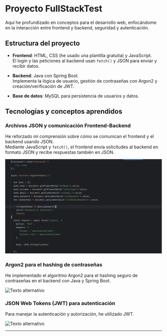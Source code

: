 # Proyecto FullStackTest

Aquí he profundizado en conceptos para el desarrollo web, enfocándome en la interacción entre frontend y backend, seguridad y autenticación.

## Estructura del proyecto

- **Frontend**: HTML, CSS (he usado una plantilla gratuita) y JavaScript.  
  El login y las peticiones al backend usan `fetch()` y JSON para enviar y recibir datos.

- **Backend**: Java con Spring Boot.  
  Implementa la lógica de usuario, gestión de contraseñas con Argon2 y creación/verificación de JWT.

- **Base de datos**: MySQL para persistencia de usuarios y datos.

## Tecnologías y conceptos aprendidos

### Archivos JSON y comunicación Frontend-Backend

He reforzado mi comprensión sobre cómo se comunican el frontend y el backend usando JSON.  
Mediante JavaScript y `fetch()`, el frontend envía solicitudes al backend en formato JSON y recibe respuestas también en JSON.

![](/fullStackTest/img/Json1.png)


### Argon2 para el hashing de contraseñas

He implementado el algoritmo Argon2 para el hashing seguro de contraseñas en el backend con Java y Spring Boot.

![Texto alternativo](ruta/de/la/imagen.extensión)


### JSON Web Tokens (JWT) para autenticación

Para manejar la autenticación y autorización, he utilizado JWT.

![Texto alternativo](ruta/de/la/imagen.extensión)


---
